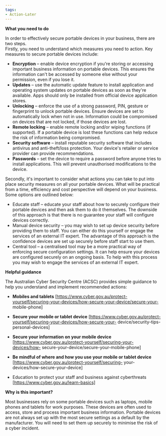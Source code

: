 ```yaml
---
tags:
- Action-Later 
---
```


**What you need to do**

In order to effectively secure portable devices in your business, there are two steps.  
Firstly, you need to understand which measures you need to action. Key measures to secure portable devices include:

- **Encryption** – enable device encryption if you're storing or accessing important business information on portable devices. This ensures the information can't be accessed by someone else without your permission, even if you lose it.
- **Updates** – use the automatic update feature to install application and operating system updates on portable devices as soon as they're available. Apps should only be installed from official device application stores.
- **Unlocking** – enforce the use of a strong password, PIN, gesture or fingerprint to unlock portable devices. Ensure devices are set to automatically lock when not in use. Information could be compromised on devices that are not locked, if those devices are lost.
- **Remote locking** – enable remote locking and/or wiping functions (if supported). If a portable device is lost these functions can help reduce the risk of information being compromised.
- **Security software** – install reputable security software that includes antivirus and anti-theft/loss protection. Your device's retailer or service provider can provide recommendations.
- **Passwords** – set the device to require a password before anyone tries to install applications. This will prevent unauthorised modifications to the device.

Secondly, it's important to consider what actions you can take to put into place security measures on all your portable devices. What will be practical from a time, efficiency and cost perspective will depend on your business. Some options are outlined below:

- Educate staff – educate your staff about how to securely configure their portable devices and then ask them to do it themselves. The downside of this approach is that there is no guarantee your staff will configure devices correctly.
- Manual device security – you may wish to set up device security before providing them to staff. You can either do this yourself or engage the services of an external IT expert. The advantage of this approach is the confidence devices are set up securely before staff start to use them.
- Central tool – a centralised tool may be a more practical way of enforcing secure configuration settings. It can help ensure your devices are configured securely on an ongoing basis. To help with this process you may wish to engage the services of an external IT expert.

**Helpful guidance**

The Australian Cyber Security Centre (ACSC) provides simple guidance to help you understand and implement recommended actions:

- **Mobiles and tablets** [https://www.cyber.gov.au/protect-yourself/securing-your-devices/how-secure-your-device/secure-your- mobile-phone]

- **Secure your mobile or tablet device** [https://www.cyber.gov.au/protect-yourself/securing-your-devices/how-secure-your- device/security-tips-personal-devices]

- **Secure your information on your mobile device** [https://www.cyber.gov.au/protect-yourself/securing-your-devices/how- secure-your-device/secure-your-mobile-phone]

- **Be mindful of where and how you use your mobile or tablet device** [https://www.cyber.gov.au/protect-yourself/securing- your-devices/how-secure-your-device]

- Education to protect your staff and business against cyberthreats [https://www.cyber.gov.au/learn-basics]

**Why is this important?**

Most businesses rely on some portable devices such as laptops, mobile phones and tablets for work purposes. These devices are often used to access, store and process important business information. Portable devices are not always set up with the most secure settings as a default by the manufacturer. You will need to set them up securely to minimise the risk of a cyber incident.